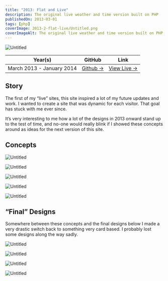 ```yaml
---
title: "2013: Flat and Live"
description: The original live weather and time version built on PHP
publishedOn: 2013-03-01
tags: [php]
coverImage: 2013-2-flat-live/Untitled.png
coverImageAlt: The original live weather and time version built on PHP
---
```


![Untitled](2013-2-flat-live/Untitled.png)

| **Year(s)** | **GitHub** | **Link** |
| ----------- | --------- | -------- |
| March 2013 - January 2014 | [Github →](https://github.com/thalida/thalida.com/tree/v-2013-2)  | [View Live →](https://2013-2.v.thalida.com) |


## Story

The first of my “live” sites, this site inspired a lot of my future updates and work. I wanted to create a site that
was dynamic for each visitor. That goal has stuck with me ever since.

It’s very interesting to me how a lot of the designs in 2013 onward stand up to the test of time, and no-one would
really blink if I showed these concepts around as ideas for the next version of this site.


## Concepts

![Untitled](2013-2-flat-live/Untitled%201.png)

![Untitled](2013-2-flat-live/Untitled%202.png)

![Untitled](2013-2-flat-live/Untitled%203.png)

![Untitled](2013-2-flat-live/Untitled%204.png)

![Untitled](2013-2-flat-live/Untitled%205.png)


## “Final” Designs

Somewhere between these concepts and the final designs below I made a very drastic switch back to
something very card based. I probably lost some designs along the way sadly.

![Untitled](2013-2-flat-live/Untitled%206.png)

![Untitled](2013-2-flat-live/Untitled%207.png)

![Untitled](2013-2-flat-live/Untitled%208.png)

![Untitled](2013-2-flat-live/Untitled%209.png)
